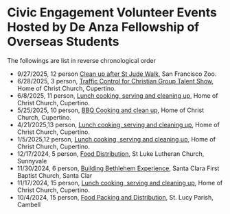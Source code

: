 # Civic Engagement Volunteer Events Hosted by De Anza Fellowship of Overseas Students

The followings are list in reverse chronological order

* 9/27/2025, 12 person  [Clean up after St Jude Walk](https://photos.google.com/share/AF1QipNunDBP4wbiKVojonLsrRmRgpSzWzfauroKPnRF32TTugQ2uhwAwqvTJatgkv1hvA?key=bkpIZEdzd1JiQUVfdUlvem95RWxiWjdDaUl3c3Zn), San Francisco Zoo.
* 6/28/2025, 3 person, [Traffic Control for Christian Group Talent Show](https://photos.google.com/share/AF1QipO4nUWJDGdhEDuHMVi9fihlEDutIZfmLgoT965AfDBGhhu03Ef7XGQEj6RTSJrcMQ?key=V1l1RjNoZ3RnUXZHaWdFX1MzNWJQWTZGUllrVUZR), Home of Christ Church, Cupertino.
* 6/8/2025, 11 person, [Lunch cooking, serving and cleaning up](https://photos.google.com/share/AF1QipPx1jdylMNK89WzCnhaavQBDPVMCJFWk_kP4jGYvcNSzn_buiJ8O19B-8rgfJDuvA?key=akNtNUJROHdmaGpJd2ZINTlPc1Z3UWdLNUlkQ0lR), Home of Christ Church, Cupertino.
* 5/25/2025, 10 person, [BBQ Cooking and clean up](https://photos.google.com/share/AF1QipM39mBFmkxggGBz87Oz-tYQFvzUNyD5R0ef0gbG4SwjlUfm2sr3Ska5jzJ486nBgw?key=dWxSbU5NOHhkVzVDTC1mcnhGcEVwQ2dGZ2c5X0t3), Home of Christ Church, Cupertino.
* 4/21/2025,13 person, [Lunch cooking, serving and cleaning up](https://photos.google.com/share/AF1QipMKjjDkp11zjG30_8Rzl7-9VMDqlARoWzuBpg-5tbHtbDaF8zVOJhU7YvlZVph3Ig?key=QUczU2MxOWcwd0FhY2x6YjRfb05iY3dTa1FKTkNB), Home of Christ Church, Cupertino.
* 1/5/2025,12 person, [Lunch cooking, serving and cleaning up](https://photos.google.com/share/AF1QipOjFzftycIWwrdtTeWIKRC8dVEhfLn5wR6HTl-yC9gaGvh89ko1R3hMKuMYQEUFKQ?key=MDBSWFNRU1dvcUtOMXo2ejZkdW96QmJWYS1FZ3lB), Home of Christ Church, Cupertino.
* 12/17/2024, 5 person, [Food Distribution](https://photos.google.com/share/AF1QipPGga9VtApmNYnR5z7Q8l0leZuoax1SxNxn6QwuC_EkRKaRmQQJihbPxmKNyVRKKA?key=bFlXc3Z0R19NMlo3aFFndG1sZTIzUWphLXFTQmZ3), St Luke Lutheran Church, Sunnyvale
* 11/30/2024, 6 person, [Building Bethlehem Experience](https://photos.google.com/share/AF1QipP4SVkwKedthpJHE2xe39uTc7ME0zS6DlOz3MbQcn8T67TLUS1ACT2V6Y6qLuvbQQ?key=WWVQaG1sR01VZFFjTGNBcXRIcUtNZ0pfOFRkX0hn), Santa Clara First Baptist Church, Santa Clar
* 11/17/2024, 15 person, [Lunch cooking, serving and cleaning up](https://photos.google.com/share/AF1QipMkwVnWsAgXvXsRFbwN0SAP9NbpuCQ5_G3WvQMRDl0NhkYzU0xlc25rwBjDXkFpPg?key=V1IwVU9IMF9nX1U1alFqdUE2bVAwanlGVExWMmR3), Home of Christ Church, Cupertino.
* 10/4/2024, 15 person, [Food Packing and Distribution](https://photos.google.com/share/AF1QipNHSaPx96L_TeLWtx8PeXBQDxM5XvJYB5A1n7F0fFjg09Z59UIMyg6CDbvpbdEFRg?key=enRIdjY4MEhqbXQtOFh6aGR0aDZYcElaejMxc3FR), St. Lucy Parish, Cambell
